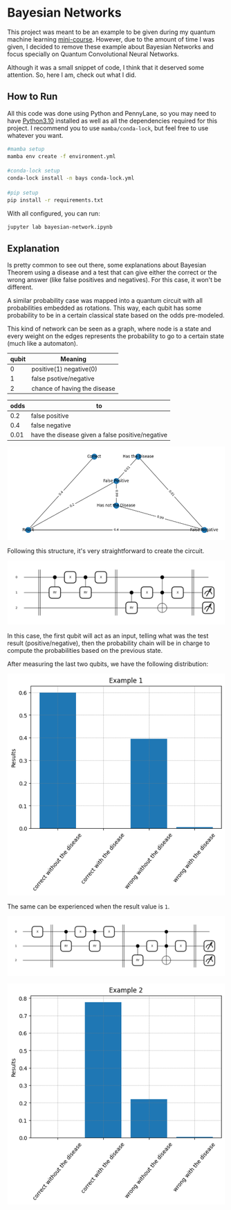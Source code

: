 # Bayesian Networks

This project was meant to be an example to be given during my quantum machine learning [mini-course](https://github.com/Dpbm/qml-course).
However, due to the amount of time I was given, I decided to remove these example about Bayesian Networks and focus specially on Quantum Convolutional Neural Networks.

Although it was a small snippet of code, I think that it deserved some attention. So, here I am, check out what I did.

## How to Run

All this code was done using Python and PennyLane, so you may need to have [Python3.10](https://www.python.org/) installed as well as all the dependencies required for this project. I recommend you to use `mamba/conda-lock`, but feel free to use whatever you want.

```bash
#mamba setup
mamba env create -f environment.yml

#conda-lock setup
conda-lock install -n bays conda-lock.yml

#pip setup
pip install -r requirements.txt
```

With all configured, you can run:

```bash
jupyter lab bayesian-network.ipynb
```

## Explanation

Is pretty common to see out there, some explanations about Bayesian Theorem using a disease and a test that can give either the correct or the wrong answer (like false positives and negatives). For this case, it won't be different.

A similar probability case was mapped into a quantum circuit with all probabilities embedded as rotations. This way, each qubit has some probability to be in a certain classical state based on the odds pre-modeled.

This kind of network can be seen as a graph, where node is a state and every weight on the edges represents the probability to go to a certain state (much like a automaton).

| qubit | Meaning                      |
|-------|----------------------------------|
|   0   | positive(1) negative(0) |
|   1   | false psotive/negative |
|   2   | chance of having the disease |


| odds | to |
|---------------|-------|
|  0.2          | false positive |
|  0.4         | false negative |
|  0.01         | have the disease given a false positive/negative |

![graph](./assets/probabilities_graph.png)

Following this structure, it's very straightforward to create the circuit.

![circuit 1](./assets/first_example.png)

In this case, the first qubit will act as an input, telling what was the test result (positive/negative), then the probability chain will be in charge to compute the probabilities based on the previous state.

After measuring the last two qubits, we have the following distribution:

![probabilities circuit 1](./assets/probs_example_1.png)

The same can be experienced when the result value is `1`.

![circuit 2](./assets/circuit_example_2.png)

![probabilities circuit 2](./assets/probs_example_2.png)
